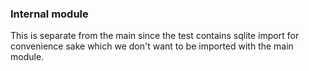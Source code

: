 ### Internal module

This is separate from the main since the test contains sqlite import for convenience sake which we don't want to be imported with the main module.
